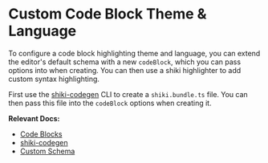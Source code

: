 # Custom Code Block Theme & Language

To configure a code block highlighting theme and language, you can extend the editor's default schema with a new `codeBlock`, which you can pass options into when creating. You can then use a shiki highlighter to add custom syntax highlighting.

First use the [shiki-codegen](https://shiki.style/packages/codegen) CLI to create a `shiki.bundle.ts` file. You can then pass this file into the `codeBlock` options when creating it.

**Relevant Docs:**

- [Code Blocks](/docs/features/blocks/code-blocks)
- [shiki-codegen](https://shiki.style/packages/codegen)
- [Custom Schema](/docs/features/custom-schemas)
